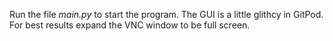 Run the file *main.py* to start the program.
The GUI is a little glithcy in GitPod. For best results expand the VNC window to be full screen.
